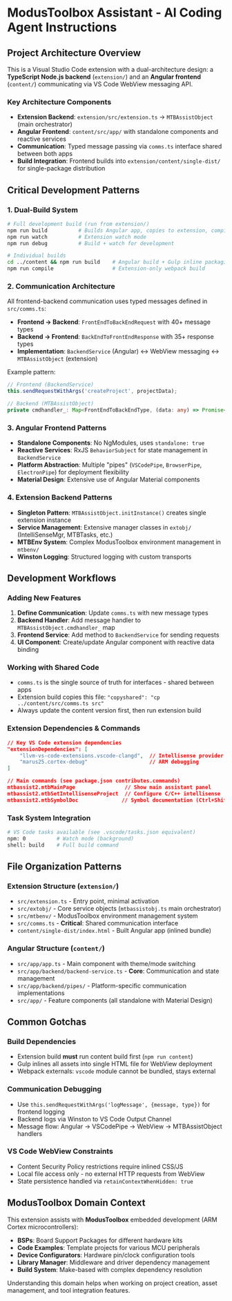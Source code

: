 # ModusToolbox Assistant - AI Coding Agent Instructions

## Project Architecture Overview

This is a Visual Studio Code extension with a dual-architecture design: a **TypeScript Node.js backend** (`extension/`) and an **Angular frontend** (`content/`) communicating via VS Code WebView messaging API.

### Key Architecture Components
- **Extension Backend**: `extension/src/extension.ts` → `MTBAssistObject` (main orchestrator)
- **Angular Frontend**: `content/src/app/` with standalone components and reactive services  
- **Communication**: Typed message passing via `comms.ts` interface shared between both apps
- **Build Integration**: Frontend builds into `extension/content/single-dist/` for single-package distribution

## Critical Development Patterns

### 1. Dual-Build System
```bash
# Full development build (run from extension/)
npm run build          # Builds Angular app, copies to extension, compiles extension
npm run watch          # Extension watch mode
npm run debug          # Build + watch for development

# Individual builds
cd ../content && npm run build    # Angular build + Gulp inline packaging
npm run compile                   # Extension-only webpack build
```

### 2. Communication Architecture
All frontend-backend communication uses typed messages defined in `src/comms.ts`:
- **Frontend → Backend**: `FrontEndToBackEndRequest` with 40+ message types
- **Backend → Frontend**: `BackEndToFrontEndResponse` with 35+ response types
- **Implementation**: `BackendService` (Angular) ↔ WebView messaging ↔ `MTBAssistObject` (extension)

Example pattern:
```typescript
// Frontend (BackendService)
this.sendRequestWithArgs('createProject', projectData);

// Backend (MTBAssistObject)  
private cmdhandler_: Map<FrontEndToBackEndType, (data: any) => Promise<void>>
```

### 3. Angular Frontend Patterns
- **Standalone Components**: No NgModules, uses `standalone: true`
- **Reactive Services**: RxJS `BehaviorSubject` for state management in `BackendService`
- **Platform Abstraction**: Multiple "pipes" (`VSCodePipe`, `BrowserPipe`, `ElectronPipe`) for deployment flexibility
- **Material Design**: Extensive use of Angular Material components

### 4. Extension Backend Patterns  
- **Singleton Pattern**: `MTBAssistObject.initInstance()` creates single extension instance
- **Service Management**: Extensive manager classes in `extobj/` (IntelliSenseMgr, MTBTasks, etc.)
- **MTBEnv System**: Complex ModusToolbox environment management in `mtbenv/` 
- **Winston Logging**: Structured logging with custom transports

## Development Workflows

### Adding New Features
1. **Define Communication**: Update `comms.ts` with new message types
2. **Backend Handler**: Add message handler to `MTBAssistObject.cmdhandler_` map
3. **Frontend Service**: Add method to `BackendService` for sending requests
4. **UI Component**: Create/update Angular component with reactive data binding

### Working with Shared Code
- `comms.ts` is the single source of truth for interfaces - shared between apps
- Extension build copies this file: `"copyshared": "cp ../content/src/comms.ts src"`
- Always update the content version first, then run extension build

### Extension Dependencies & Commands
```json
// Key VS Code extension dependencies
"extensionDependencies": [
    "llvm-vs-code-extensions.vscode-clangd",  // Intellisense provider
    "marus25.cortex-debug"                    // ARM debugging
]

// Main commands (see package.json contributes.commands)
mtbassist2.mtbMainPage                // Show main assistant panel
mtbassist2.mtbSetIntellisenseProject  // Configure C/C++ intellisense  
mtbassist2.mtbSymbolDoc              // Symbol documentation (Ctrl+Shift+F1)
```

### Task System Integration
```bash
# VS Code tasks available (see .vscode/tasks.json equivalent)
npm: 0          # Watch mode (background)
shell: build    # Full build command
```

## File Organization Patterns

### Extension Structure (`extension/`)
- `src/extension.ts` - Entry point, minimal activation
- `src/extobj/` - Core service objects (`mtbassistobj.ts` main orchestrator)  
- `src/mtbenv/` - ModusToolbox environment management system
- `src/comms.ts` - **Critical**: Shared communication interface
- `content/single-dist/index.html` - Built Angular app (inlined bundle)

### Angular Structure (`content/`)
- `src/app/app.ts` - Main component with theme/mode switching
- `src/app/backend/backend-service.ts` - **Core**: Communication and state management
- `src/app/backend/pipes/` - Platform-specific communication implementations
- `src/app/` - Feature components (all standalone with Material Design)

## Common Gotchas

### Build Dependencies
- Extension build **must** run content build first (`npm run content`)  
- Gulp inlines all assets into single HTML file for WebView deployment
- Webpack externals: `vscode` module cannot be bundled, stays external

### Communication Debugging
- Use `this.sendRequestWithArgs('logMessage', {message, type})` for frontend logging
- Backend logs via Winston to VS Code Output Channel
- Message flow: Angular → VSCodePipe → WebView → MTBAssistObject handlers

### VS Code WebView Constraints
- Content Security Policy restrictions require inlined CSS/JS
- Local file access only - no external HTTP requests from WebView
- State persistence handled via `retainContextWhenHidden: true`

## ModusToolbox Domain Context

This extension assists with **ModusToolbox** embedded development (ARM Cortex microcontrollers):
- **BSPs**: Board Support Packages for different hardware kits
- **Code Examples**: Template projects for various MCU peripherals  
- **Device Configurators**: Hardware pin/clock configuration tools
- **Library Manager**: Middleware and driver dependency management
- **Build System**: Make-based with complex dependency resolution

Understanding this domain helps when working on project creation, asset management, and tool integration features.